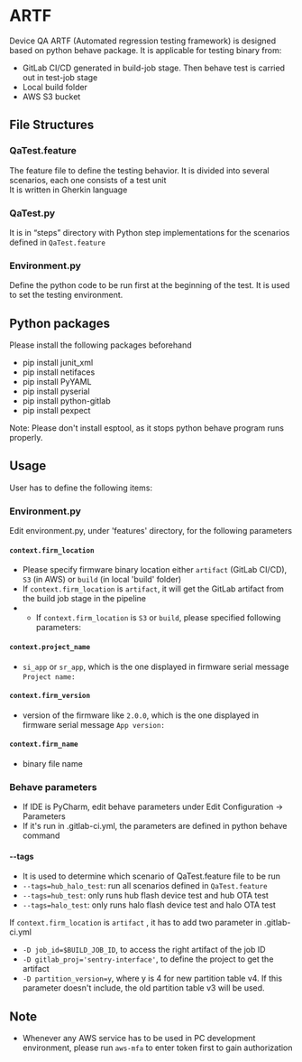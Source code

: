 # ARTF 
Device QA ARTF (Automated regression testing framework) is designed based on python behave package. 
It is applicable for testing binary from:
* GitLab CI/CD generated in build-job stage. Then behave test is carried out in test-job stage
* Local build folder
* AWS S3 bucket

## File Structures
### QaTest.feature
The feature file to define the testing behavior. It is divided into several scenarios, each one consists of a test unit  
It is written in Gherkin language
### QaTest.py
It is in “steps” directory with Python step implementations for the scenarios defined in `QaTest.feature`
### Environment.py
Define the python code to be run first at the beginning of the test.  It is used to set the testing environment.

## Python packages
Please install the following packages beforehand
* pip install junit_xml
* pip install netifaces
* pip install PyYAML
* pip install pyserial
* pip install python-gitlab
* pip install pexpect

Note: Please don't install esptool, as it stops python behave program runs properly.

## Usage
User has to define the following items:
### Environment.py
Edit environment.py, under 'features' directory, for the following parameters
#### `context.firm_location`
* Please specify firmware binary location either `artifact` (GitLab CI/CD), `S3` (in AWS) or `build` (in local 'build' folder)
* If `context.firm_location` is `artifact`, it will get the GitLab artifact from the build job stage in the pipeline
* * If `context.firm_location` is `S3` or `build`, please specified following parameters:
#### `context.project_name`
* `si_app` or `sr_app`, which is the one displayed in firmware serial message `Project name:`
#### `context.firm_version`
* version of the firmware like `2.0.0`, which is the one displayed in firmware serial message `App version:`
#### `context.firm_name`
* binary file name

### Behave parameters
* If IDE is PyCharm, edit behave parameters under Edit Configuration -> Parameters
* If it's run in .gitlab-ci.yml, the parameters are defined in python behave command 
#### --tags
* It is used to determine which scenario of QaTest.feature file to be run
* `--tags=hub_halo_test`: run all scenarios defined in `QaTest.feature`
* `--tags=hub_test`: only runs hub flash device test and hub OTA test
* `--tags=halo_test`: only runs halo flash device test and halo OTA test


If `context.firm_location` is `artifact` , it has to add two parameter in .gitlab-ci.yml
* `-D job_id=$BUILD_JOB_ID`, to access the right artifact of the job ID  
* `-D gitlab_proj='sentry-interface'`, to define the project to get the artifact
* `-D partition_version=y`, where y is 4 for new partition table v4.  If this parameter doesn't include, the old partition table v3 will be used.
 
## Note
* Whenever any AWS service has to be used in PC development environment, please run `aws-mfa` to enter token first to gain authorization





